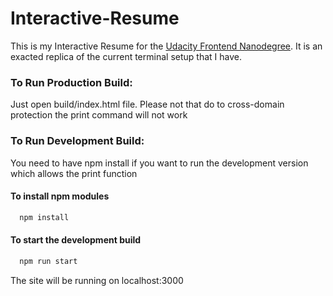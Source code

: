 # Interactive-Resume

This is my Interactive Resume for the [Udacity Frontend Nanodegree](https://www.udacity.com/nanodegree/).
It is an exacted replica of the current terminal setup that I have.

### To Run Production Build:
  Just open build/index.html file. Please not that do to cross-domain protection the print command will not work

### To Run Development Build:
  You need to have npm install if you want to run the development version which allows the print function
  
#### To install npm modules
```sh
  npm install
```

#### To start the development build
```sh
  npm run start
```
The site will be running on localhost:3000
